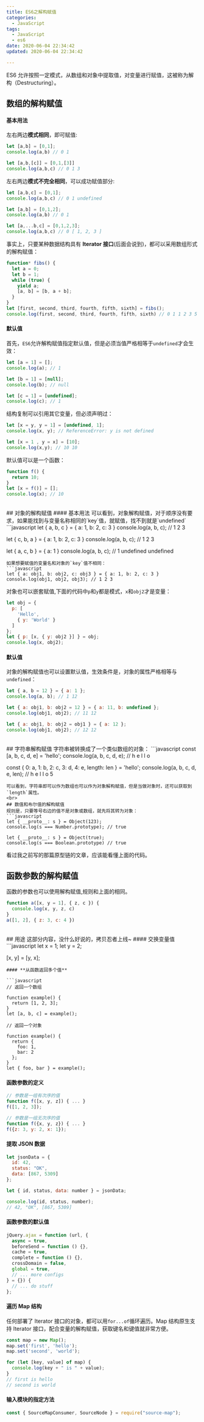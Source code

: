 ```yaml
---
title: ES6之解构赋值
categories:
  - JavaScript
tags:
  - JavaScript
  - es6
date: 2020-06-04 22:34:42
updated: 2020-06-04 22:34:42

---
```

ES6 允许按照一定模式，从数组和对象中提取值，对变量进行赋值，这被称为解构（Destructuring）。
## 数组的解构赋值
#### 基本用法
左右两边**模式相同**，即可赋值:
```javascript
let [a,b] = [0,1];
console.log(a,b) // 0 1

let [a,b,[c]] = [0,1,[3]]
console.log(a,b,c) // 0 1 3
```
左右两边**模式不完全相同**，可以成功赋值部分:
```javascript
let [a,b,c] = [0,1];
console.log(a,b,c) // 0 1 undefined

let [a,b] = [0,1,2];
console.log(a,b) // 0 1

let [a,...b,c] = [0,1,2,3];
console.log(a,b,c) // 0 [ 1, 2, 3 ]
```
事实上，只要某种数据结构具有 **Iterator 接口**(后面会说到)，都可以采用数组形式的解构赋值：
```javascript
function* fibs() {
  let a = 0;
  let b = 1;
  while (true) {
    yield a;
    [a, b] = [b, a + b];
  }
}
let [first, second, third, fourth, fifth, sixth] = fibs();
console.log(first, second, third, fourth, fifth, sixth) // 0 1 1 2 3 5
```
#### 默认值
首先，`ES6`允许解构赋值指定默认值，但是必须当值严格相等于`undefined`才会生效：
```javascript
let [a = 1] = [];
console.log(a); // 1

let [b = 1] = [null];
console.log(b); // null

let [c = 1] = [undefined];
console.log(c); // 1
```
<!--more-->
结构复制可以引用其它变量，但必须声明过：

```javascript
let [x = y, y = 1] = [undefined, 1];
console.log(x, y); // ReferenceError: y is not defined

let [x = 1 , y = x] = [10];
console.log(x,y); // 10 10
```
默认值可以是一个函数：
```javascript
function f() {
  return 10;
}
let [x = f()] = [];
console.log(x); // 10
```
<br>
## 对象的解构赋值
#### 基本用法
可以看到，对象解构赋值，对于顺序没有要求，如果能找到与变量名称相同的`key`值，就赋值，找不到就是`undefined`
```javascript
let { a, b, c } = { a: 1, b: 2, c: 3 }
console.log(a, b, c); // 1 2 3

let { c, b, a } = { a: 1, b: 2, c: 3 }
console.log(a, b, c); // 1 2 3

let { a, c, b } = { a: 1 }
console.log(a, b, c); // 1 undefined undefined
```
如果想要赋值的变量名和对象的`key`值不相同：
```javascript
let { a: obj1, b: obj2, c: obj3 } = { a: 1, b: 2, c: 3 }
console.log(obj1, obj2, obj3); // 1 2 3
```
对象也可以嵌套赋值,下面的代码中`p`和`y`都是模式，`x`和`obj2`才是变量：
```javascript
let obj = {
  p: [
    'Hello',
    { y: 'World' }
  ]
};
let { p: [x, { y: obj2 }] } = obj;
console.log(x, obj2);
```
#### 默认值
对象的解构赋值也可以设置默认值，生效条件是，对象的属性严格相等与`undefined`：
```javascript
let { a, b = 12 } = { a: 1 };
console.log(a, b); // 1 12 

let { a: obj1, b: obj2 = 12 } = { a: 11, b: undefined };
console.log(obj1, obj2); // 11 12 

let { a: obj1, b: obj2 = obj1 } = { a: 12 };
console.log(obj1, obj2); // 12 12
```
<br>
## 字符串解构赋值
字符串被转换成了一个类似数组的对象：
```javascript
const [a, b, c, d, e] = 'hello';
console.log(a, b, c, d, e); // h e l l o

const { 0: a, 1: b, 2: c, 3: d, 4: e, length: len } = 'hello';
console.log(a, b, c, d, e, len); // h e l l o 5
```
可以看到，字符串即可以作为数组也可以作为对象解构赋值，但是当做对象时，还可以获取到`length`属性。
<br>
## 数值和布尔值的解构赋值
规则是，只要等号右边的值不是对象或数组，就先将其转为对象：
```javascript
let { __proto__: s } = Object(123);
console.log(s === Number.prototype); // true

let { __proto__: s } = Object(true);
console.log(s === Boolean.prototype) // true
```
看过我之前写的那篇原型链的文章，应该能看懂上面的代码。
<br>
## 函数参数的解构赋值
函数的参数也可以使用解构赋值,规则和上面的相同。
```javascript
function a([x, y = 1], { z, c }) {
  console.log(x, y, z, c)
}
a([1, 2], { z: 3, c: 4 })
```
<br>
## 用途
这部分内容，没什么好说的，拷贝忍者上线~
#### 交换变量值
```javascript
let x = 1;
let y = 2;

[x, y] = [y, x];
```
#### **从函数返回多个值**

```javascript
// 返回一个数组

function example() {
  return [1, 2, 3];
}
let [a, b, c] = example();

// 返回一个对象

function example() {
  return {
    foo: 1,
    bar: 2
  };
}
let { foo, bar } = example();
```

#### **函数参数的定义**

```javascript
// 参数是一组有次序的值
function f([x, y, z]) { ... }
f([1, 2, 3]);

// 参数是一组无次序的值
function f({x, y, z}) { ... }
f({z: 3, y: 2, x: 1});
```

#### **提取 JSON 数据**

```javascript
let jsonData = {
  id: 42,
  status: "OK",
  data: [867, 5309]
};

let { id, status, data: number } = jsonData;

console.log(id, status, number);
// 42, "OK", [867, 5309]
```

#### **函数参数的默认值**

```javascript
jQuery.ajax = function (url, {
  async = true,
  beforeSend = function () {},
  cache = true,
  complete = function () {},
  crossDomain = false,
  global = true,
  // ... more configs
} = {}) {
  // ... do stuff
};
```

#### **遍历 Map 结构**

任何部署了 Iterator 接口的对象，都可以用`for...of`循环遍历。Map 结构原生支持 Iterator 接口，配合变量的解构赋值，获取键名和键值就非常方便。

```javascript
const map = new Map();
map.set('first', 'hello');
map.set('second', 'world');

for (let [key, value] of map) {
  console.log(key + " is " + value);
}
// first is hello
// second is world
```

#### **输入模块的指定方法**

```javascript
const { SourceMapConsumer, SourceNode } = require("source-map");
```
